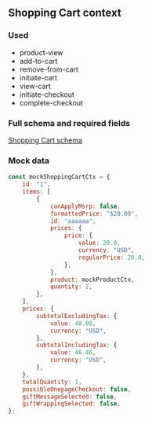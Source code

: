 ## Shopping Cart context

### Used

-   product-view
-   add-to-cart
-   remove-from-cart
-   initiate-cart
-   view-cart
-   initiate-checkout
-   complete-checkout

### Full schema and required fields

[Shopping Cart schema](../../../packages/storefront-events-sdk/src/types/schemas/shoppingCart.ts)

### Mock data

```javascript
const mockShoppingCartCtx = {
    id: "1",
    items: [
        {
            canApplyMsrp: false,
            formattedPrice: "$20.00",
            id: "aaaaaa",
            prices: {
                price: {
                    value: 20.0,
                    currency: "USD",
                    regularPrice: 20.0,
                },
            },
            product: mockProductCtx,
            quantity: 2,
        },
    ],
    prices: {
        subtotalExcludingTax: {
            value: 40.00,
            currency: "USD",
        },
        subtotalIncludingTax: {
            value: 46.46,
            currency: "USD",
        },
    },
    totalQuantity: 1, 
    possibleOnepageCheckout: false,
    giftMessageSelected: false,
    giftWrappingSelected: false,
};
```
